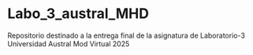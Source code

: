 # Labo_3_austral_MHD
Repositorio destinado a la entrega final de la asignatura de Laboratorio-3 Universidad Austral Mod Virtual 2025

